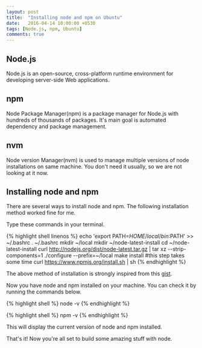 ```yaml
---
layout: post
title:  "Installing node and npm on Ubuntu"
date:   2016-04-14 10:00:00 +0530
tags: [Node.js, npm, Ubuntu]
comments: true
---
```


## Node.js
Node.js is an open-source, cross-platform runtime environment for developing server-side Web applications.

## npm
Node Package Manager(npm) is a package manager for Node.js with hundreds of thousands of packages. It's main goal is automated dependency and package management.

## nvm
Node version Manager(nvm) is used to manage multiple versions of node installations on same machine. You don't need it usually, so we are not looking at it now.

## Installing node and npm
There are several ways to install node and npm. The following installation method worked fine for me.

Type these commands in your terminal.

{% highlight shell linenos %}
echo 'export PATH=$HOME/local/bin:$PATH' >> ~/.bashrc
. ~/.bashrc
mkdir ~/local
mkdir ~/node-latest-install
cd ~/node-latest-install
curl http://nodejs.org/dist/node-latest.tar.gz | tar xz --strip-components=1
./configure --prefix=~/local
make install #this step takes some time
curl https://www.npmjs.org/install.sh | sh
{% endhighlight %}

The above method of installation is strongly inspired from this [gist](https://gist.github.com/isaacs/579814).

Now you have node and npm installed on your machine. You can check it by running the commands below.

{% highlight shell %}
node -v
{% endhighlight %}

{% highlight shell %}
npm -v
{% endhighlight %}

This will display the current version of node and npm installed.

That's it! Now you're all set to build some amazing stuff with node.


